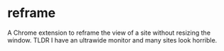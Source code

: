 # reframe
A Chrome extension to reframe the view of a site without resizing the window. TLDR I have an ultrawide monitor and many sites look horrible.
